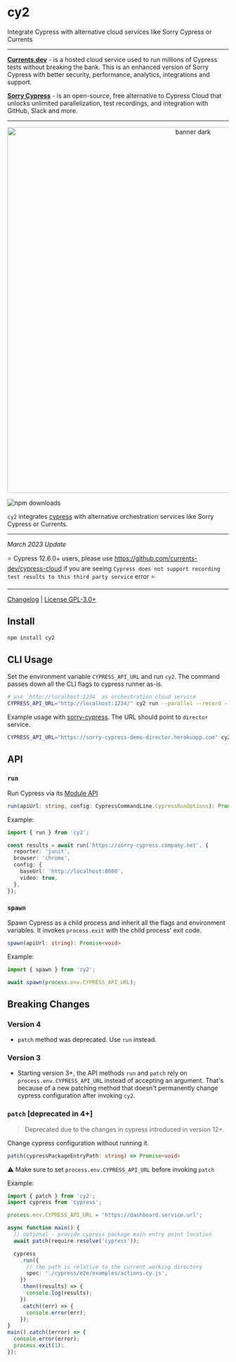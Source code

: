 # cy2

Integrate Cypress with alternative cloud services like Sorry Cypress or Currents

---

**[Currents.dev](https://currents.dev/?utm_source=cy2)** - is a hosted cloud service used to run millions of Cypress tests without breaking the bank. This is an enhanced version of Sorry Cypress with better security, performance, analytics, integrations and support.

**[Sorry Cypress](https://sorry-cypress.dev/?utm_source=cy2)** - is an open-source, free alternative to Cypress Cloud that unlocks unlimited parallelization, test recordings, and integration with GitHub, Slack and more.

---

<p align="center">
  <img width="830" alt="banner dark" src="https://user-images.githubusercontent.com/1637928/147379205-2fe4fb9d-49e6-4a2b-917b-2a28973d2a3a.png">
</p>

![npm downloads](https://img.shields.io/npm/dw/cy2?style=flat)

`cy2` integrates [cypress](https://www.npmjs.com/package/cypress) with alternative orchestration services like Sorry Cypress or Currents.

--- 

*March 2023 Update*

⭐️ Cypress 12.6.0+ users, please use https://github.com/currents-dev/cypress-cloud if you are seeing `Cypress does not support recording test results to this third party service` error ⭐️ 

---

[Changelog](./CHANGELOG.md) | [License GPL-3.0+](./LICENSE)

## Install

```sh
npm install cy2
```

## CLI Usage

Set the environment variable `CYPRESS_API_URL` and run `cy2`. The command passes down all the CLI flags to cypress runner as-is.

```sh
# use `http://localhost:1234` as orchestration cloud service
CYPRESS_API_URL="http://localhost:1234/" cy2 run --parallel --record --key somekey --ci-build-id hello-cypress
```

Example usage with [sorry-cypress](https://sorry-cypress.dev). The URL should point to `director` service.

```sh
CYPRESS_API_URL="https://sorry-cypress-demo-director.herokuapp.com" cy2 run  --parallel --record --key somekey --ci-build-id hello-cypress
```

## API

### `run`

Run Cypress via its [Module API](https://docs.cypress.io/guides/guides/module-api)

```ts
run(apiUrl: string, config: CypressCommandLine.CypressRunOptions): Promise<CypressCommandLine.CypressRunResult | CypressCommandLine.CypressFailedRunResult>
```

Example:

```ts
import { run } from 'cy2';

const results = await run('https://sorry-cypress.company.net', {
  reporter: 'junit',
  browser: 'chrome',
  config: {
    baseUrl: 'http://localhost:8080',
    video: true,
  },
});
```

### `spawn`

Spawn Cypress as a child process and inherit all the flags and environment variables. It invokes `process.exit` with the child process' exit code.

```ts
spawn(apiUrl: string): Promise<void>
```

Example:

```ts
import { spawn } from 'cy2';

await spawn(process.env.CYPRESS_API_URL);
```

## Breaking Changes

### Version 4

- `patch` method was deprecated. Use `run` instead.

### Version 3

- Starting version 3+, the API methods `run` and `patch` rely on `process.env.CYPRESS_API_URL` instead of accepting an argument. That's because of a new patching method that doesn't permanently change cypress configuration after invoking `cy2`.

### `patch` [deprecated in 4+]

> Deprecated due to the changes in cypress introduced in version 12+.

Change cypress configuration without running it.

```ts
patch(cypressPackageEntryPath: string) => Promise<void>
```

⚠️ Make sure to set `process.env.CYPRESS_API_URL` before invoking `patch`

Example:

```ts
import { patch } from 'cy2';
import cypress from 'cypress';

process.env.CYPRESS_API_URL = 'https://dashboard.service.url';

async function main() {
  // optional - provide cypress package main entry point location
  await patch(require.resolve('cypress'));

  cypress
    .run({
      // the path is relative to the current working directory
      spec: './cypress/e2e/examples/actions.cy.js',
    })
    .then((results) => {
      console.log(results);
    })
    .catch((err) => {
      console.error(err);
    });
}
main().catch((error) => {
  console.error(error);
  process.exit(1);
});
```
